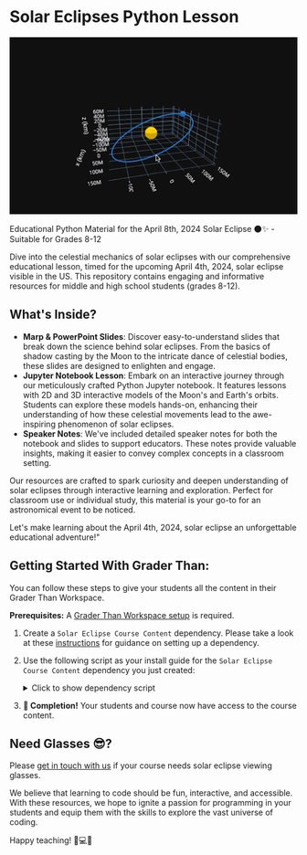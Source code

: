 # Solar Eclipses Python Lesson

![3D model of earth's orbit](./images/earth-orbit.gif)

Educational Python Material for the April 8th, 2024 Solar Eclipse 🌑✨ - Suitable for Grades 8-12

Dive into the celestial mechanics of solar eclipses with our comprehensive educational lesson, timed for the upcoming April 4th, 2024, solar eclipse visible in the US. This repository contains engaging and informative resources for middle and high school students (grades 8-12).

## What's Inside?

- **Marp & PowerPoint Slides**: Discover easy-to-understand slides that break down the science behind solar eclipses. From the basics of shadow casting by the Moon to the intricate dance of celestial bodies, these slides are designed to enlighten and engage.
- **Jupyter Notebook Lesson**: Embark on an interactive journey through our meticulously crafted Python Jupyter notebook. It features lessons with 2D and 3D interactive models of the Moon's and Earth's orbits. Students can explore these models hands-on, enhancing their understanding of how these celestial movements lead to the awe-inspiring phenomenon of solar eclipses.
- **Speaker Notes**: We've included detailed speaker notes for both the notebook and slides to support educators. These notes provide valuable insights, making it easier to convey complex concepts in a classroom setting.

Our resources are crafted to spark curiosity and deepen understanding of solar eclipses through interactive learning and exploration. Perfect for classroom use or individual study, this material is your go-to for an astronomical event to be noticed.

Let's make learning about the April 4th, 2024, solar eclipse an unforgettable educational adventure!"

## Getting Started With Grader Than:

You can follow these steps to give your students all the content in their Grader Than Workspace.

**Prerequisites:** A [Grader Than Workspace setup](https://docs.graderthan.com/workspace/create/) is required.

1. Create a `Solar Eclipse Course Content` dependency. Please take a look at these [instructions](https://docs.graderthan.com/workspace/config/#create-a-dependency) for guidance on setting up a dependency.
2. Use the following script as your install guide for the `Solar Eclipse Course Content` dependency you just created:

   <details>
   <summary>Click to show dependency script</summary>

   ```shell
    #!/bin/bash

    # Installs an extension that allows you to view marp slide in your workspace
    gt_extension_installer install marp-team.marp-vscode &
    
    cd "/home/developer/Documents/code/"
    GIT_REPO_URL=https://github.com/graderthan/solar-eclipses-2024.git
    
    repo_name=$(basename -- "${GIT_REPO_URL}")
    repo_name="${repo_name%.*}"
    
    if [ -d "./$repo_name" ]; then
      # The local repo exists.
      cd "./$repo_name"
      # Save student's local changes
      git stash save
      # Get the latest content
      git pull -X ours
      # Overwrite conflicting new changes with the student's saved changes 
      git stash pop
      git checkout --theirs .
      git add .
    else
      # The local repo does not exist b/c it's the first time.
      git clone "${GIT_REPO_URL}"
    fi
    
    wait
    
    # If anything goes wrong, don't prevent the workspace from starting.
    exit 0
   ```

   </details>

3. **🥳 Completion!** Your students and course now have access to the course content.

## Need Glasses 😎?

Please [get in touch with us](https://portal.graderthan.com/contact-us/) if your course needs solar eclipse viewing glasses.

We believe that learning to code should be fun, interactive, and accessible. With these resources, we hope to ignite a passion for programming in your students and equip them with the skills to explore the vast universe of coding.

Happy teaching! 🍎💻🌈
